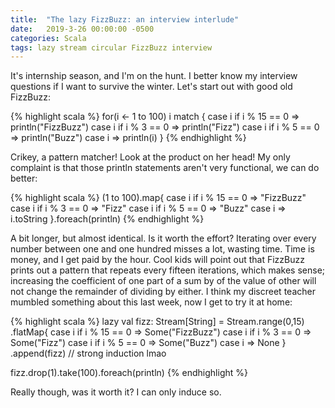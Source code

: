 ```yaml
---
title:  "The lazy FizzBuzz: an interview interlude"
date:   2019-3-26 00:00:00 -0500
categories: Scala
tags: lazy stream circular FizzBuzz interview
---
```


It's internship season, and I'm on the hunt. I better know my interview
questions if I want to survive the winter. Let's start out with good old
FizzBuzz:

{% highlight scala %}
for(i <- 1 to 100) i match {
  case i if i % 15 == 0 => println("FizzBuzz")
  case i if i % 3 == 0 => println("Fizz")
  case i if i % 5 == 0 => println("Buzz")
  case i => println(i)
}
{% endhighlight %}

Crikey, a pattern matcher! Look at the product on her head! My only complaint
is that those println statements aren't very functional, we can do better:

{% highlight scala %}
(1 to 100).map{
  case i if i % 15 == 0 => "FizzBuzz"
  case i if i % 3 == 0 => "Fizz"
  case i if i % 5 == 0 => "Buzz"
  case i => i.toString
}.foreach(println)
{% endhighlight %}

A bit longer, but almost identical. Is it worth the effort? Iterating over
every number between one and one hundred misses a lot, wasting time. Time is
money, and I get paid by the hour. Cool kids will point out that FizzBuzz
prints out a pattern that repeats every fifteen iterations, which makes sense;
increasing the coefficient of one part of a sum by of the value of other will
not change the remainder of dividing by either. I think my discreet teacher
mumbled something about this last week, now I get to try it at home:

{% highlight scala %}
lazy val fizz: Stream[String] = Stream.range(0,15)
  .flatMap{
    case i if i % 15 == 0 => Some("FizzBuzz")
    case i if i % 3 == 0 => Some("Fizz")
    case i if i % 5 == 0 => Some("Buzz")
    case i => None
  }
  .append(fizz) // strong induction lmao

fizz.drop(1).take(100).foreach(println)
{% endhighlight %}

Really though, was it worth it? I can only induce so.
